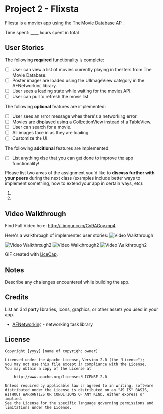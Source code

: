 # Project 2 - Flixsta

Flixsta is a movies app using the [The Movie Database API](http://docs.themoviedb.apiary.io/#).

Time spent: ____ hours spent in total

## User Stories

The following **required** functionality is complete:

- [ ] User can view a list of movies currently playing in theaters from The Movie Database.
- [ ] Poster images are loaded using the UIImageView category in the AFNetworking library.
- [ ] User sees a loading state while waiting for the movies API.
- [ ] User can pull to refresh the movie list.

The following **optional** features are implemented:

- [ ] User sees an error message when there's a networking error.
- [ ] Movies are displayed using a CollectionView instead of a TableView.
- [ ] User can search for a movie.
- [ ] All images fade in as they are loading.
- [ ] Customize the UI.

The following **additional** features are implemented:

- [ ] List anything else that you can get done to improve the app functionality!

Please list two areas of the assignment you'd like to **discuss further with your peers** during the next class (examples include better ways to implement something, how to extend your app in certain ways, etc):

1.
2.

## Video Walkthrough

Find Full Video here: http://i.imgur.com/Cv9AGoy.mp4

Here's a walkthrough of implemented user stories:
<img src='http://i.imgur.com/BBH6dnH.gif' title='Video Walkthrough' width='' alt='Video Walkthrough' />

<img src='http://i.imgur.com/nOGcc4R.gif' title='Video Walkthrough2' width='' alt='Video Walkthrough2' />

<img src='http://i.imgur.com/axftiAM.gif' title='Video Walkthrough2' width='' alt='Video Walkthrough2' />

<img src='http://i.imgur.com/PP2vXsa.gif' title='Video Walkthrough2' width='' alt='Video Walkthrough2' />


GIF created with [LiceCap](http://www.cockos.com/licecap/).

## Notes

Describe any challenges encountered while building the app.

## Credits

List an 3rd party libraries, icons, graphics, or other assets you used in your app.

- [AFNetworking](https://github.com/AFNetworking/AFNetworking) - networking task library

## License

    Copyright [yyyy] [name of copyright owner]

    Licensed under the Apache License, Version 2.0 (the "License");
    you may not use this file except in compliance with the License.
    You may obtain a copy of the License at

        http://www.apache.org/licenses/LICENSE-2.0

    Unless required by applicable law or agreed to in writing, software
    distributed under the License is distributed on an "AS IS" BASIS,
    WITHOUT WARRANTIES OR CONDITIONS OF ANY KIND, either express or implied.
    See the License for the specific language governing permissions and
    limitations under the License.
